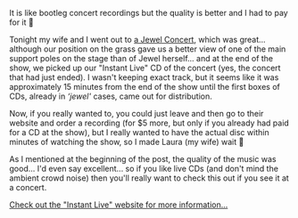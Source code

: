 It is like bootleg concert recordings but the quality is better and I had to pay for it 🙂

Tonight my wife and I went out to [a Jewel Concert](http://www.instantliveconcerts.com/bands_main.php3?id=192), which was great... although our position on the grass gave us a better view of one of the main support poles on the stage than of Jewel herself... and at the end of the show, we picked up our "Instant Live" CD of the concert (yes, the concert that had just ended). I wasn't keeping exact track, but it seems like it was approximately 15 minutes from the end of the show until the first boxes of CDs, already in _&#8216;jewel'_ cases, came out for distribution.

Now, if you really wanted to, you could just leave and then go to their website and order a recording (for $5 more, but only if you already had paid for a CD at the show), but I really wanted to have the actual disc within minutes of watching the show, so I made Laura (my wife) wait 🙂

As I mentioned at the beginning of the post, the quality of the music was good... I'd even say excellent... so if you like live CDs (and don't mind the ambient crowd noise) then you'll really want to check this out if you see it at a concert.

[Check out the "Instant Live" website for more information...](http://www.instantliveconcerts.com/bands_main.php3?id=192)